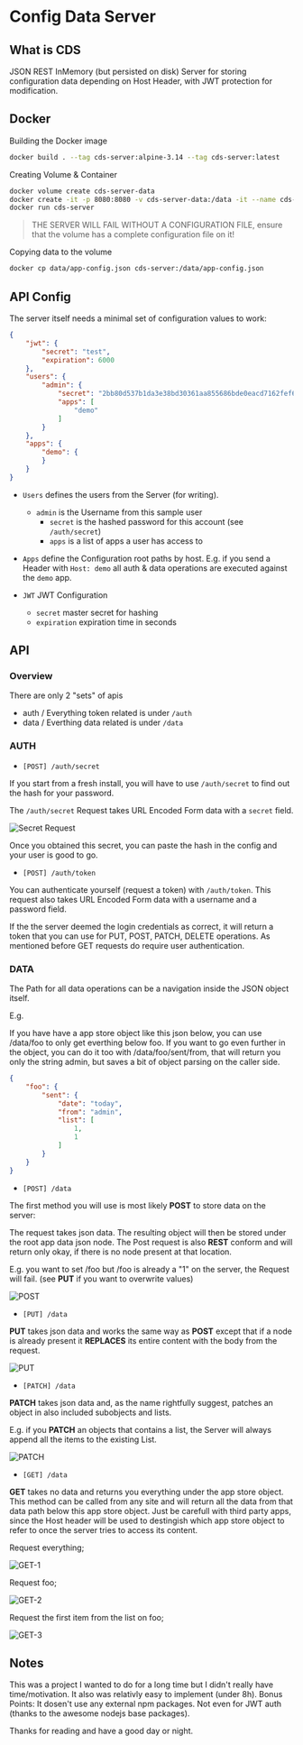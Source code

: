 ﻿# Config Data Server

## What is CDS

JSON REST InMemory (but persisted on disk) Server for storing configuration data depending on Host Header, with JWT protection for modification.

## Docker

Building the Docker image

```bash
docker build . --tag cds-server:alpine-3.14 --tag cds-server:latest
```

Creating Volume & Container

```bash
docker volume create cds-server-data
docker create -it -p 8080:8080 -v cds-server-data:/data -it --name cds-server cds-server:latest
docker run cds-server
```

> THE SERVER WILL FAIL WITHOUT A CONFIGURATION FILE, ensure that the volume has a complete configuration file on it!

Copying data to the volume

```bash
docker cp data/app-config.json cds-server:/data/app-config.json
```

## API Config

The server itself needs a minimal set of configuration values to work:

```json
{
    "jwt": {
        "secret": "test",
        "expiration": 6000
    },
    "users": {
        "admin": {
            "secret": "2bb80d537b1da3e38bd30361aa855686bde0eacd7162fef6a25fe97bf527a25b",
            "apps": [
                "demo"
            ]
        }
    },
    "apps": {
        "demo": {
        }
    }
}
```

- `Users` defines the users from the Server (for writing).
    - `admin` is the Username from this sample user
        - `secret` is the hashed password for this account (see `/auth/secret`) 
        - `apps` is a list of apps a user has access to

- `Apps` define the Configuration root paths by host. E.g. if you send a Header with `Host: demo` all auth & data operations are executed against the `demo` app.

- `JWT` JWT Configuration
    - `secret` master secret for hashing
    - `expiration` expiration time in seconds

## API

### Overview

There are only 2 "sets" of apis

- auth
 / Everything token related is under `/auth`
- data
 / Everthing data related is under `/data`

### AUTH

 - `[POST] /auth/secret`

If you start from a fresh install, you will have to use `/auth/secret` to find out the hash for your password.

The `/auth/secret` Request takes URL Encoded Form data with a `secret` field.

![Secret Request](./docs/Insomnia_Secret.png)

Once you obtained this secret, you can paste the hash in the config and your user is good to go.

 - `[POST] /auth/token`

You can authenticate yourself (request a token) with `/auth/token`. This request also takes URL Encoded Form data with a username and a password field.

If the the server deemed the login credentials as correct, it will return a token that you can use for PUT, POST, PATCH, DELETE operations. As mentioned before GET requests do require user authentication.

### DATA

The Path for all data operations can be a navigation inside the JSON object itself.

E.g.

If you have have a app store object like this json below, you can use /data/foo to only get everthing below foo. If you want to go even further in the object, you can do it too with /data/foo/sent/from, that will return you only the string admin, but saves a bit of object parsing on the caller side.

```json
{
    "foo": {
        "sent": {
            "date": "today",
            "from": "admin",
            "list": [
                1,
                1
            ]
        }
    }
}
```

- `[POST] /data`

The first method you will use is most likely **POST** to store data on the server:

The request takes json data. The resulting object will then be stored under the root app data json node. The Post request is also **REST** conform and will return only okay, if there is no node present at that location.

E.g. you want to set /foo but /foo is already a "1" on the server, the Request will fail. (see **PUT** if you want to overwrite values)

![POST](./docs/Insomnia_POST.png)

- `[PUT] /data`

**PUT** takes json data and works the same way as **POST** except that if a node is already present it **REPLACES** its entire content with the body from the request.

![PUT](./docs/Insomnia_PUT.png)

- `[PATCH] /data`

**PATCH** takes json data and, as the name rightfully suggest, patches an object in also included subobjects and lists.

E.g. if you **PATCH** an objects that contains a list, the Server will always append all the items to the existing List.

![PATCH](./docs/Insomnia_PATCH.png)

- `[GET] /data`

**GET** takes no data and returns you everything under the app store object. This method can be called from any site and will return all the data from that data path below this app store object. Just be carefull with third party apps, since the Host header will be used to destingish which app store object to refer to once the server tries to access its content.

Request everything;

![GET-1](./docs/Insomnia_GET.png)

Request foo;

![GET-2](./docs/Insomnia_GET_foo.png)

Request the first item from the list on foo;

![GET-3](./docs/Insomnia_GET_foo_list_item.png)

## Notes

This was a project I wanted to do for a long time but I didn't really have time/motivation. It also was relativly easy to implement (under 8h). Bonus Points: It dosen't use any external npm packages. Not even for JWT auth (thanks to the awesome nodejs base packages).

Thanks for reading and have a good day or night.


